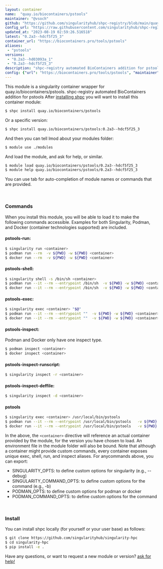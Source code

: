```yaml
---
layout: container
name:  "quay.io/biocontainers/pstools"
maintainer: "@vsoch"
github: "https://github.com/singularityhub/shpc-registry/blob/main/quay.io/biocontainers/pstools/container.yaml"
config_url: "https://raw.githubusercontent.com/singularityhub/shpc-registry/main/quay.io/biocontainers/pstools/container.yaml"
updated_at: "2023-08-19 02:59:26.516518"
latest: "0.2a3--hdcf5f25_3"
container_url: "https://biocontainers.pro/tools/pstools"
aliases:
 - "pstools"
versions:
 - "0.2a3--hd03093a_1"
 - "0.2a3--hdcf5f25_3"
description: "shpc-registry automated BioContainers addition for pstools"
config: {"url": "https://biocontainers.pro/tools/pstools", "maintainer": "@vsoch", "description": "shpc-registry automated BioContainers addition for pstools", "latest": {"0.2a3--hdcf5f25_3": "sha256:1c1d55dc8f8165b8a79f5554ae2aacc138ba289adc48cef75ce1c4a5555e9ebc"}, "tags": {"0.2a3--hd03093a_1": "sha256:1bea826891be47ef54403e8c67f759f35645aca366d73669e99c131014738c35", "0.2a3--hdcf5f25_3": "sha256:1c1d55dc8f8165b8a79f5554ae2aacc138ba289adc48cef75ce1c4a5555e9ebc"}, "docker": "quay.io/biocontainers/pstools", "aliases": {"pstools": "/usr/local/bin/pstools"}}
---
```


This module is a singularity container wrapper for quay.io/biocontainers/pstools.
shpc-registry automated BioContainers addition for pstools
After [installing shpc](#install) you will want to install this container module:


```bash
$ shpc install quay.io/biocontainers/pstools
```

Or a specific version:

```bash
$ shpc install quay.io/biocontainers/pstools:0.2a3--hdcf5f25_3
```

And then you can tell lmod about your modules folder:

```bash
$ module use ./modules
```

And load the module, and ask for help, or similar.

```bash
$ module load quay.io/biocontainers/pstools/0.2a3--hdcf5f25_3
$ module help quay.io/biocontainers/pstools/0.2a3--hdcf5f25_3
```

You can use tab for auto-completion of module names or commands that are provided.

<br>

### Commands

When you install this module, you will be able to load it to make the following commands accessible.
Examples for both Singularity, Podman, and Docker (container technologies supported) are included.

#### pstools-run:

```bash
$ singularity run <container>
$ podman run --rm  -v ${PWD} -w ${PWD} <container>
$ docker run --rm  -v ${PWD} -w ${PWD} <container>
```

#### pstools-shell:

```bash
$ singularity shell -s /bin/sh <container>
$ podman run --it --rm --entrypoint /bin/sh  -v ${PWD} -w ${PWD} <container>
$ docker run --it --rm --entrypoint /bin/sh  -v ${PWD} -w ${PWD} <container>
```

#### pstools-exec:

```bash
$ singularity exec <container> "$@"
$ podman run --it --rm --entrypoint ""  -v ${PWD} -w ${PWD} <container> "$@"
$ docker run --it --rm --entrypoint ""  -v ${PWD} -w ${PWD} <container> "$@"
```

#### pstools-inspect:

Podman and Docker only have one inspect type.

```bash
$ podman inspect <container>
$ docker inspect <container>
```

#### pstools-inspect-runscript:

```bash
$ singularity inspect -r <container>
```

#### pstools-inspect-deffile:

```bash
$ singularity inspect -d <container>
```


#### pstools

```bash
$ singularity exec <container> /usr/local/bin/pstools
$ podman run --it --rm --entrypoint /usr/local/bin/pstools   -v ${PWD} -w ${PWD} <container> -c " $@"
$ docker run --it --rm --entrypoint /usr/local/bin/pstools   -v ${PWD} -w ${PWD} <container> -c " $@"
```



In the above, the `<container>` directive will reference an actual container provided
by the module, for the version you have chosen to load. An environment file in the
module folder will also be bound. Note that although a container
might provide custom commands, every container exposes unique exec, shell, run, and
inspect aliases. For anycommands above, you can export:

 - SINGULARITY_OPTS: to define custom options for singularity (e.g., --debug)
 - SINGULARITY_COMMAND_OPTS: to define custom options for the command (e.g., -b)
 - PODMAN_OPTS: to define custom options for podman or docker
 - PODMAN_COMMAND_OPTS: to define custom options for the command

<br>

### Install

You can install shpc locally (for yourself or your user base) as follows:

```bash
$ git clone https://github.com/singularityhub/singularity-hpc
$ cd singularity-hpc
$ pip install -e .
```

Have any questions, or want to request a new module or version? [ask for help!](https://github.com/singularityhub/singularity-hpc/issues)